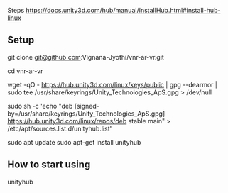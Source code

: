 

Steps
https://docs.unity3d.com/hub/manual/InstallHub.html#install-hub-linux



## Setup
git clone git@github.com:Vignana-Jyothi/vnr-ar-vr.git

cd vnr-ar-vr

wget -qO - https://hub.unity3d.com/linux/keys/public | gpg --dearmor | sudo tee /usr/share/keyrings/Unity_Technologies_ApS.gpg > /dev/null

sudo sh -c 'echo "deb [signed-by=/usr/share/keyrings/Unity_Technologies_ApS.gpg] https://hub.unity3d.com/linux/repos/deb stable main" > /etc/apt/sources.list.d/unityhub.list'

sudo apt update
sudo apt-get install unityhub


## How to start using 

unityhub
